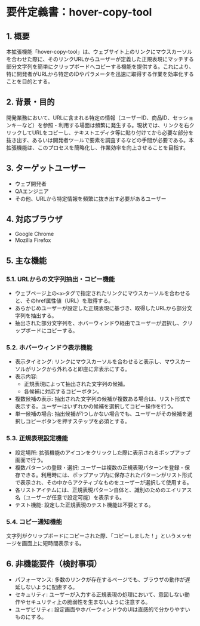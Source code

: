 # 要件定義書：hover-copy-tool

## 1. 概要

本拡張機能「hover-copy-tool」は、ウェブサイト上のリンクにマウスカーソルを合わせた際に、そのリンクURLからユーザーが定義した正規表現にマッチする部分文字列を簡単にクリップボードへコピーする機能を提供する。これにより、特に開発者がURLから特定のIDやパラメータを迅速に取得する作業を効率化することを目的とする。

## 2. 背景・目的

開発業務において、URLに含まれる特定の情報（ユーザーID、商品ID、セッションキーなど）を参照・利用する場面は頻繁に発生する。現状では、リンクを右クリックしてURLをコピーし、テキストエディタ等に貼り付けてから必要な部分を抜き出す、あるいは開発者ツールで要素を調査するなどの手間が必要である。本拡張機能は、このプロセスを簡略化し、作業効率を向上させることを目指す。

## 3. ターゲットユーザー

- ウェブ開発者
- QAエンジニア
- その他、URLから特定情報を頻繁に抜き出す必要があるユーザー

## 4. 対応ブラウザ

- Google Chrome
- Mozilla Firefox

## 5. 主な機能

### 5.1. URLからの文字列抽出・コピー機能

- ウェブページ上の`<a>`タグで指定されたリンクにマウスカーソルを合わせると、そのhref属性値（URL）を取得する。
- あらかじめユーザーが設定した正規表現に基づき、取得したURLから部分文字列を抽出する。
- 抽出された部分文字列を、ホバーウィンドウ経由でユーザーが選択し、クリップボードにコピーする。

### 5.2. ホバーウィンドウ表示機能

- 表示タイミング: リンクにマウスカーソルを合わせると表示し、マウスカーソルがリンクから外れると即座に非表示にする。
- 表示内容:
  - 正規表現によって抽出された文字列の候補。
  - 各候補に対応するコピーボタン。
- 複数候補の表示: 抽出された文字列の候補が複数ある場合は、リスト形式で表示する。ユーザーはいずれかの候補を選択してコピー操作を行う。
- 単一候補の場合: 抽出候補が1つしかない場合でも、ユーザーがその候補を選択しコピーボタンを押すステップを必須とする。

### 5.3. 正規表現設定機能

- 設定場所: 拡張機能のアイコンをクリックした際に表示されるポップアップ画面で行う。
- 複数パターンの登録・選択: ユーザーは複数の正規表現パターンを登録・保存できる。利用時には、ポップアップ内に保存されたパターンがリスト形式で表示され、その中からアクティブなものをユーザーが選択して使用する。
- 各リストアイテムには、正規表現パターン自体と、識別のためのエイリアス名（ユーザーが任意で設定可能）を表示する。
- テスト機能: 設定した正規表現のテスト機能は不要とする。

### 5.4. コピー通知機能

文字列がクリップボードにコピーされた際、「コピーしました！」というメッセージを画面上に短時間表示する。

## 6. 非機能要件（検討事項）

- パフォーマンス: 多数のリンクが存在するページでも、ブラウザの動作が遅延しないように配慮する。
- セキュリティ: ユーザーが入力する正規表現の処理において、意図しない動作やセキュリティ上の脆弱性を生まないように注意する。
- ユーザビリティ: 設定画面やホバーウィンドウのUIは直感的で分かりやすいものにする。
